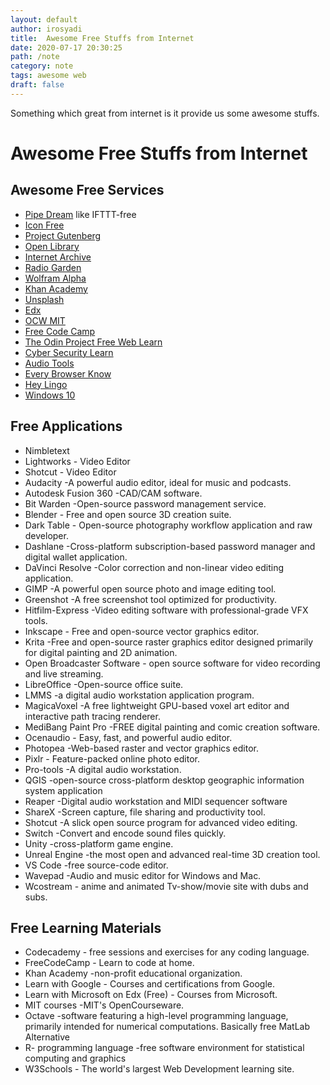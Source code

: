 ```yaml
---
layout: default
author: irosyadi
title:  Awesome Free Stuffs from Internet
date: 2020-07-17 20:30:25
path: /note
category: note
tags: awesome web
draft: false
---
```


Something which great from internet is it provide us some awesome stuffs.

# Awesome Free Stuffs from Internet

## Awesome Free Services
- [Pipe Dream](https://pipedream.com/) like IFTTT-free
- [Icon Free](https://thenounproject.com/)
- [Project Gutenberg](http://www.gutenberg.org/)
- [Open Library](https://openlibrary.org/)
- [Internet Archive](https://archive.org/)
- [Radio Garden](https://radio.garden/)
- [Wolfram Alpha](https://www.wolframalpha.com/)
- [Khan Academy](https://www.khanacademy.org/)
- [Unsplash](https://unsplash.com/)
- [Edx](https://www.edx.org/)
- [OCW MIT](https://ocw.mit.edu/index.htm)
- [Free Code Camp](https://www.freecodecamp.org/)
- [The Odin Project Free Web Learn](https://www.theodinproject.com/)
- [Cyber Security Learn](https://www.cybrary.it/)
- [Audio Tools](https://www.audiotool.com/)
- [Every Browser Know](https://webkay.robinlinus.com/)
- [Hey Lingo](https://www.heylingo.com/)
- [Windows 10](https://www.microsoft.com/en-us/software-download/windows10?ranMID=24542&ranEAID=0JlRymcP1YU&ranSiteID=0JlRymcP1YU-2Q.wr1Dja2ftBm7F47HtmQ&epi=0JlRymcP1YU-2Q.wr1Dja2ftBm7F47HtmQ&irgwc=1&OCID=AID2000142_aff_7593_1243925&tduid=%28ir__kdbi9ct9pckftj3lkk0sohzien2xi1cmxhzm1aks00%29%287593%29%281243925%29%280JlRymcP1YU-2Q.wr1Dja2ftBm7F47HtmQ%29%28%29&irclickid=_kdbi9ct9pckftj3lkk0sohzien2xi1cmxhzm1aks00)


## Free Applications
- Nimbletext
- Lightworks - Video Editor
- Shotcut - Video Editor
- Audacity -A powerful audio editor, ideal for music and podcasts.
- Autodesk Fusion 360 -CAD/CAM software.
- Bit Warden -Open-source password management service.
- Blender - Free and open source 3D creation suite.
- Dark Table - Open-source photography workflow application and raw developer.
- Dashlane -Cross-platform subscription-based password manager and digital wallet application.
- DaVinci Resolve -Color correction and non-linear video editing application.
- GIMP -A powerful open source photo and image editing tool.
- Greenshot -A free screenshot tool optimized for productivity.
- Hitfilm-Express -Video editing software with professional-grade VFX tools.
- Inkscape - Free and open-source vector graphics editor.
- Krita -Free and open-source raster graphics editor designed primarily for digital painting and 2D animation.
- Open Broadcaster Software - open source software for video recording and live streaming.
- LibreOffice -Open-source office suite.
- LMMS -a digital audio workstation application program.
- MagicaVoxel -A free lightweight GPU-based voxel art editor and interactive path tracing renderer.
- MediBang Paint Pro -FREE digital painting and comic creation software.
- Ocenaudio - Easy, fast, and powerful audio editor.
- Photopea -Web-based raster and vector graphics editor.
- Pixlr - Feature-packed online photo editor.
- Pro-tools -A digital audio workstation.
- QGIS -open-source cross-platform desktop geographic information system application
- Reaper -Digital audio workstation and MIDI sequencer software
- ShareX -Screen capture, file sharing and productivity tool.
- Shotcut -A slick open source program for advanced video editing.
- Switch -Convert and encode sound files quickly.
- Unity -cross-platform game engine.
- Unreal Engine -the most open and advanced real-time 3D creation tool.
- VS Code -free source-code editor.
- Wavepad -Audio and music editor for Windows and Mac.
- Wcostream - anime and animated Tv-show/movie site with dubs and subs.
​
## Free Learning Materials
- Codecademy - free sessions and exercises for any coding language.
- FreeCodeCamp - Learn to code at home.
- Khan Academy -non-profit educational organization.
- Learn with Google - Courses and certifications from Google.
- Learn with Microsoft on Edx (Free) - Courses from Microsoft.
- MIT courses -MIT's OpenCourseware.
- Octave -software featuring a high-level programming language, primarily intended for numerical computations. Basically free MatLab Alternative
- R- programming language -free software environment for statistical computing and graphics
- W3Schools - The world's largest Web Development learning site.

